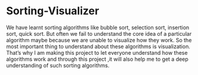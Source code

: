 # Sorting-Visualizer
We have learnt sorting algorithms like bubble sort, selection sort, insertion sort, quick sort. But often we fail to understand the core idea of a particular algorithm maybe because we are unable to visualize how they work. So the most important thing to understand about these algorithms is visualization. That’s why I am making this project to let everyone understand how these algorithms work and through this project ,it will also help me to get a deep understanding of such sorting algorithms.

